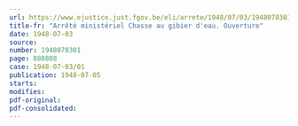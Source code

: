 ```yaml
---
url: https://www.ejustice.just.fgov.be/eli/arrete/1948/07/03/1948070301/justel
title-fr: "Arrêté ministériel Chasse au gibier d'eau. Ouverture"
date: 1948-07-03
source:
number: 1948070301
page: 888888
case: 1948-07-03/01
publication: 1948-07-05
starts:
modifies:
pdf-original:
pdf-consolidated:
---
```


